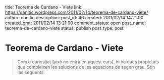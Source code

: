 title: Teorema de Cardano - Viete
link: https://danitic.wordpress.com/2011/02/14/teorema-de-cardano-viete/
author: danitic
description: 
post_id: 46
created: 2011/02/14 14:21:00
created_gmt: 2011/02/14 13:21:00
comment_status: open
post_name: teorema-de-cardano-viete
status: publish
post_type: post

# Teorema de Cardano - Viete

>Com a curiositat (això no entra en aquest curs), hi ha dues propietats que compleixen les solucions de les equacions de segon grau. Són les següents: